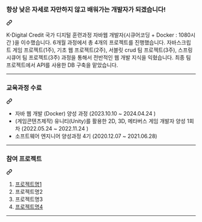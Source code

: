 
<div class="markdown-heading" dir="auto"><h3 tabindex="-1" class="heading-element" dir="auto">항상 낮은 자세로 자만하지 않고 배워가는 개발자가 되겠습니다!</h3><a id="user-content-나를-소개하는-한-문장" class="anchor" aria-label="Permalink: 나를 소개하는 한 문장" href="#나를-소개하는-한-문장"><svg class="octicon octicon-link" viewBox="0 0 16 16" version="1.1" width="16" height="16" aria-hidden="true"><path d="m7.775 3.275 1.25-1.25a3.5 3.5 0 1 1 4.95 4.95l-2.5 2.5a3.5 3.5 0 0 1-4.95 0 .751.751 0 0 1 .018-1.042.751.751 0 0 1 1.042-.018 1.998 1.998 0 0 0 2.83 0l2.5-2.5a2.002 2.002 0 0 0-2.83-2.83l-1.25 1.25a.751.751 0 0 1-1.042-.018.751.751 0 0 1-.018-1.042Zm-4.69 9.64a1.998 1.998 0 0 0 2.83 0l1.25-1.25a.751.751 0 0 1 1.042.018.751.751 0 0 1 .018 1.042l-1.25 1.25a3.5 3.5 0 1 1-4.95-4.95l2.5-2.5a3.5 3.5 0 0 1 4.95 0 .751.751 0 0 1-.018 1.042.751.751 0 0 1-1.042.018 1.998 1.998 0 0 0-2.83 0l-2.5 2.5a1.998 1.998 0 0 0 0 2.83Z"></path></svg></a></div>
<p dir="auto">

K-Digital Credit 국가 디지털 훈련과정 자바웹 개발자(시큐어코딩 + Docker : 1080시간 )을 이수했습니다. 6개월 과정에서 총 4개의 프로젝트를 진행했습니다. 자바스크립트 게임 프로젝트(1주), 기초 웹 프로젝트(2주), 서블릿 crud 팀 프로젝트(3주), 스프링 시큐어 팀 프로젝트(3주) 과정을 통해서 전반적인 웹 개발 지식을 익혔습니다. 최종 팀 프로젝트에서 API를 사용한 DB 구축을 맡았습니다.
<hr>
<div class="markdown-heading" dir="auto"><h3 tabindex="-1" class="heading-element" dir="auto">교육과정 수료</h3><a id="user-content-교육과정-수료" class="anchor" aria-label="Permalink: 교육과정 수료" href="#교육과정-수료"><svg class="octicon octicon-link" viewBox="0 0 16 16" version="1.1" width="16" height="16" aria-hidden="true"><path d="m7.775 3.275 1.25-1.25a3.5 3.5 0 1 1 4.95 4.95l-2.5 2.5a3.5 3.5 0 0 1-4.95 0 .751.751 0 0 1 .018-1.042.751.751 0 0 1 1.042-.018 1.998 1.998 0 0 0 2.83 0l2.5-2.5a2.002 2.002 0 0 0-2.83-2.83l-1.25 1.25a.751.751 0 0 1-1.042-.018.751.751 0 0 1-.018-1.042Zm-4.69 9.64a1.998 1.998 0 0 0 2.83 0l1.25-1.25a.751.751 0 0 1 1.042.018.751.751 0 0 1 .018 1.042l-1.25 1.25a3.5 3.5 0 1 1-4.95-4.95l2.5-2.5a3.5 3.5 0 0 1 4.95 0 .751.751 0 0 1-.018 1.042.751.751 0 0 1-1.042.018 1.998 1.998 0 0 0-2.83 0l-2.5 2.5a1.998 1.998 0 0 0 0 2.83Z"></path></svg></a></div>
<ul dir="auto">
<li>자바 웹 개발 (Docker) 양성 과정 (2023.10.10 ~ 2024.04.24 )</li>
<li>(게임콘텐츠제작) 유니티(Unity)를 활용한 2D, 3D, 메타버스 게임 개발자 양성 1회차 (2022.05.24 ~ 2022.11.24 )
<li>소프트웨어 엔지니어 양성과정 4기 (2020.12.07 ~ 2021.06.28)</li>
</ul>
<hr>
<div class="markdown-heading" dir="auto"><h3 tabindex="-1" class="heading-element" dir="auto">참여 프로젝트</h3><a id="user-content-참여-프로젝트" class="anchor" aria-label="Permalink: 참여 프로젝트" href="#참여-프로젝트"><svg class="octicon octicon-link" viewBox="0 0 16 16" version="1.1" width="16" height="16" aria-hidden="true"><path d="m7.775 3.275 1.25-1.25a3.5 3.5 0 1 1 4.95 4.95l-2.5 2.5a3.5 3.5 0 0 1-4.95 0 .751.751 0 0 1 .018-1.042.751.751 0 0 1 1.042-.018 1.998 1.998 0 0 0 2.83 0l2.5-2.5a2.002 2.002 0 0 0-2.83-2.83l-1.25 1.25a.751.751 0 0 1-1.042-.018.751.751 0 0 1-.018-1.042Zm-4.69 9.64a1.998 1.998 0 0 0 2.83 0l1.25-1.25a.751.751 0 0 1 1.042.018.751.751 0 0 1 .018 1.042l-1.25 1.25a3.5 3.5 0 1 1-4.95-4.95l2.5-2.5a3.5 3.5 0 0 1 4.95 0 .751.751 0 0 1-.018 1.042.751.751 0 0 1-1.042.018 1.998 1.998 0 0 0-2.83 0l-2.5 2.5a1.998 1.998 0 0 0 0 2.83Z"></path></svg></a></div>
<ol dir="auto">
<li><a href="https://yeonmitc.github.io/" rel="nofollow">프로젝트명1 </a></li>
<li>프로젝트명2</li>
<li>프로젝트명3</li>
<li><a href="/pyeonm30/pyeonm30/blob/main/%EB%B0%B0%ED%8F%AC%EB%A7%81%ED%81%AC">프로젝트명4</a></li>
</ol>
<hr>
<br>
